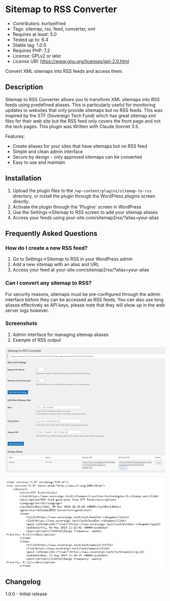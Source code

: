 # Sitemap to RSS Converter

* Contributors: kurtseifried
* Tags: sitemap, rss, feed, converter, xml
* Requires at least: 5.0
* Tested up to: 6.4
* Stable tag: 1.0.0
* Requires PHP: 7.2
* License: GPLv2 or later
* License URI: https://www.gnu.org/licenses/gpl-2.0.html

Convert XML sitemaps into RSS feeds and access them.

## Description 

Sitemap to RSS Converter allows you to transform XML sitemaps into RSS feeds using predefined aliases. This is particularly useful for monitoring updates to websites that only provide sitemaps but no RSS feeds. This was inspired by the STF (Sovereign Tech Fund) which has great sitemap.xml files for their web site but the RSS feed only covers the front page and not the tech pages. This plugin was Written with Claude Sonnet 3.5.

Features:

* Create aliases for your sites that have sitemaps but no RSS feed
* Simple and clean admin interface
* Secure by design - only approved sitemaps can be converted
* Easy to use and maintain

## Installation

1. Upload the plugin files to the `/wp-content/plugins/sitemap-to-rss` directory, or install the plugin through the WordPress plugins screen directly.
2. Activate the plugin through the 'Plugins' screen in WordPress
3. Use the Settings->Sitemap to RSS screen to add your sitemap aliases
4. Access your feeds using your-site.com/sitemap2rss/?alias=your-alias

## Frequently Asked Questions 

### How do I create a new RSS feed? 

1. Go to Settings->Sitemap to RSS in your WordPress admin
2. Add a new sitemap with an alias and URL
3. Access your feed at your-site.com/sitemap2rss/?alias=your-alias

### Can I convert any sitemap to RSS?

For security reasons, sitemaps must be pre-configured through the admin interface before they can be accessed as RSS feeds. You can also use long aliases effectively as API keys, please note that they will show up in the web server logs however.

### Screenshots

1. Admin interface for managing sitemap aliases
2. Example of RSS output

![Admin interface for managing sitemap aliases](images/sitemap2rss-settings.png)

![Example of RSS output](images/sitemap2rss-output.png)

## Changelog 

1.0.0 - Initial release
